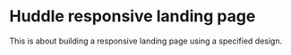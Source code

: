 # Huddle responsive landing page
 This is about building a responsive landing page using a specified design. 

